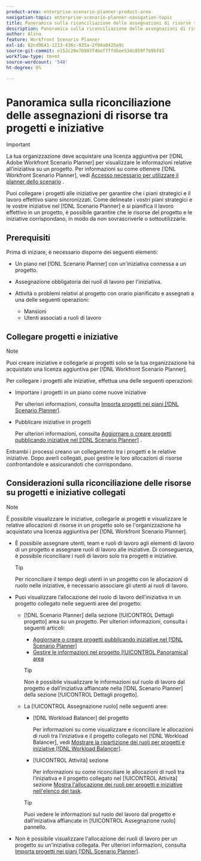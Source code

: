 ```yaml
---
product-area: enterprise-scenario-planner-product-area
navigation-topic: enterprise-scenario-planner-navigation-topic
title: Panoramica sulla riconciliazione delle assegnazioni di risorse tra progetti e iniziative
description: Panoramica sulla riconciliazione delle assegnazioni di risorse tra progetti e iniziative
author: Alina
feature: Workfront Scenario Planner
exl-id: 82cd9641-1213-436c-935a-2f04a0425e9c
source-git-commit: e152c20e7b987f4bef7ffd6ee534c059f7b9bf45
workflow-type: tm+mt
source-wordcount: '548'
ht-degree: 0%

---
```


# Panoramica sulla riconciliazione delle assegnazioni di risorse tra progetti e iniziative

>[!IMPORTANT]
>
>La tua organizzazione deve acquistare una licenza aggiuntiva per [!DNL Adobe Workfront Scenario Planner] per visualizzare le informazioni relative all’iniziativa su un progetto. Per informazioni su come ottenere [!DNL Workfront Scenario Planner], vedi [Accesso necessario per utilizzare il planner dello scenario](../scenario-planner/access-needed-to-use-sp.md) .

<!--
<p data-mc-conditions="QuicksilverOrClassic.Draft mode">(NOTE: two more articles were added to split content from here according to where the reconciling can happen) </p>
-->

Puoi collegare i progetti alle iniziative per garantire che i piani strategici e il lavoro effettivo siano sincronizzati. Come delineate i vostri piani strategici e le vostre iniziative nel [!DNL Scenario Planner] e si pianifica il lavoro effettivo in un progetto, è possibile garantire che le risorse del progetto e le iniziative corrispondano, in modo da non sovrascriverle o sottoutilizzarle.

## Prerequisiti

Prima di iniziare, è necessario disporre dei seguenti elementi:

* Un piano nel [!DNL Scenario Planner] con un&#39;iniziativa connessa a un progetto.
* Assegnazione obbligatoria dei ruoli di lavoro per l&#39;iniziativa.
* Attività o problemi relativi al progetto con orario pianificato e assegnati a una delle seguenti operazioni:

   * Mansioni
   * Utenti associati a ruoli di lavoro

## Collegare progetti e iniziative

>[!NOTE]
>
>Puoi creare iniziative e collegarle ai progetti solo se la tua organizzazione ha acquistato una licenza aggiuntiva per [!DNL Workfront Scenario Planner].

Per collegare i progetti alle iniziative, effettua una delle seguenti operazioni:

* Importare i progetti in un piano come nuove iniziative

   Per ulteriori informazioni, consulta [Importa progetti nei piani [!DNL Scenario Planner]](../scenario-planner/import-projects-to-plans.md).

* Pubblicare iniziative in progetti

   Per ulteriori informazioni, consulta [Aggiornare o creare progetti pubblicando iniziative nel [!DNL Scenario Planner]](../scenario-planner/publish-scenarios-update-projects.md) .

Entrambi i processi creano un collegamento tra i progetti e le relative iniziative. Dopo averli collegati, puoi gestire le loro allocazioni di risorse confrontandole e assicurandoti che corrispondano.

## Considerazioni sulla riconciliazione delle risorse su progetti e iniziative collegati

>[!NOTE]
>
>È possibile visualizzare le iniziative, collegarle ai progetti e visualizzare le relative allocazioni di risorse in un progetto solo se l&#39;organizzazione ha acquistato una licenza aggiuntiva per [!DNL Workfront Scenario Planner].

* È possibile assegnare utenti, team e ruoli di lavoro agli elementi di lavoro di un progetto e assegnare ruoli di lavoro alle iniziative. Di conseguenza, è possibile riconciliare i ruoli di lavoro solo tra progetti e iniziative.

   >[!TIP]
   >
   >Per riconciliare il tempo degli utenti in un progetto con le allocazioni di ruolo nelle iniziative, è necessario associare gli utenti ai ruoli di lavoro.

* Puoi visualizzare l’allocazione del ruolo di lavoro dell’iniziativa in un progetto collegato nelle seguenti aree del progetto:

   * [!DNL Scenario Planner] della sezione [!UICONTROL Dettagli progetto] area su un progetto. Per ulteriori informazioni, consulta i seguenti articoli:

      * [Aggiornare o creare progetti pubblicando iniziative nel [!DNL Scenario Planner]](../scenario-planner/publish-scenarios-update-projects.md)
      * [Gestire le informazioni nel progetto [!UICONTROL Panoramica] area](../manage-work/projects/manage-projects/understand-project-overview-area.md)

      >[!TIP]
      >
      >Non è possibile visualizzare le informazioni sul ruolo di lavoro dal progetto e dall’iniziativa affiancate nella [!DNL Scenario Planner] della sezione [!UICONTROL Dettagli progetto].

   * La [!UICONTROL Assegnazione ruolo] nelle seguenti aree:

      * [!DNL Workload Balancer] del progetto

         Per informazioni su come visualizzare e riconciliare le allocazioni di ruoli tra l’iniziativa e il progetto collegato nel [!DNL Workload Balancer], vedi [Mostrare la ripartizione dei ruoli per progetti e iniziative [!DNL Workload Balancer]](../scenario-planner/show-role-allocation-workload-balancer.md).

      * [!UICONTROL Attività] sezione

         Per informazioni su come riconciliare le allocazioni di ruoli tra l’iniziativa e il progetto collegato nel [!UICONTROL Attività] sezione [Mostra l&#39;allocazione dei ruoli per progetti e iniziative nell&#39;elenco dei task](../scenario-planner/show-role-allocation-task-list-nwe.md).
      >[!TIP]
      >
      >Puoi vedere le informazioni sul ruolo del lavoro dal progetto e dall’iniziativa affiancate in [!UICONTROL Assegnazione ruolo] pannello.



* Non è possibile visualizzare l&#39;allocazione dei ruoli di lavoro per un progetto su un&#39;iniziativa collegata. Per ulteriori informazioni, consulta [Importa progetti nei piani [!DNL Scenario Planner]](../scenario-planner/import-projects-to-plans.md).

   <!--
  <MadCap:conditionalText data-mc-conditions="QuicksilverOrClassic.Draft mode">
  (NOTE: this might change - project job role visibility into initiative)
  </MadCap:conditionalText>
  -->
